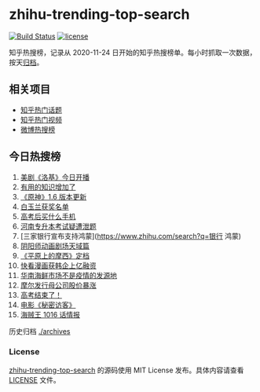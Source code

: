 # zhihu-trending-top-search

[![Build Status](https://github.com/justjavac/zhihu-trending-top-search/workflows/ci/badge.svg?branch=main)](https://github.com/justjavac/zhihu-trending-top-search/actions)
[![license](https://img.shields.io/github/license/justjavac/zhihu-trending-top-search)](https://github.com/justjavac/zhihu-trending-top-search/blob/main/LICENSE)

知乎热搜榜，记录从 2020-11-24 日开始的知乎热搜榜单。每小时抓取一次数据，按天[归档](./archives)。

## 相关项目

- [知乎热门话题](https://github.com/justjavac/zhihu-trending-hot-questions)
- [知乎热门视频](https://github.com/justjavac/zhihu-trending-hot-video)
- [微博热搜榜](https://github.com/justjavac/weibo-trending-hot-search)

## 今日热搜榜

<!-- BEGIN -->
<!-- 最后更新时间 Thu Jun 10 2021 23:06:29 GMT+0800 (China Standard Time) -->

1. [美剧《洛基》今日开播](https://www.zhihu.com/search?q=洛基)
2. [有用的知识增加了](https://www.zhihu.com/search?q=科普视频创作国际大赛)
3. [《原神》1.6 版本更新](https://www.zhihu.com/search?q=原神)
4. [白玉兰获奖名单](https://www.zhihu.com/search?q=白玉兰)
5. [高考后买什么手机](https://www.zhihu.com/search?q=高考后手机)
6. [河南专升本考试疑遭泄题](https://www.zhihu.com/search?q=河南专升本)
7. [三家银行宣布支持鸿蒙](https://www.zhihu.com/search?q=银行 鸿蒙)
8. [阴阳师动画剧场天域篇](https://www.zhihu.com/search?q=阴阳师)
9. [《平原上的摩西》定档](https://www.zhihu.com/search?q=平原上的摩西)
10. [快看漫画获韩企上亿融资](https://www.zhihu.com/search?q=快看漫画)
11. [华南海鲜市场不是疫情的发源地](https://www.zhihu.com/search?q=华南海鲜市场)
12. [摩尔发行母公司股价暴涨](https://www.zhihu.com/search?q=摩尔庄园)
13. [高考结束了！](https://www.zhihu.com/search?q=高考结束)
14. [电影《秘密访客》](https://www.zhihu.com/search?q=秘密访客)
15. [海贼王 1016 话情报](https://www.zhihu.com/search?q=海贼王)

<!-- END -->

历史归档 [./archives](./archives)

### License

[zhihu-trending-top-search](https://github.com/justjavac/zhihu-trending-top-search)
的源码使用 MIT License 发布。具体内容请查看 [LICENSE](./LICENSE) 文件。
